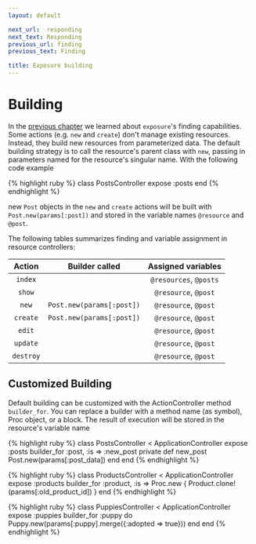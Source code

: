 ```yaml
---
layout: default

next_url:  responding
next_text: Responding
previous_url: finding
previous_text: Finding

title: Exposure building
---
```


Building
========

In the [previous chapter](/finding.html) we learned about `exposure`'s finding capabilities. Some actions (e.g. `new` and `create`) don't manage existing resources. Instead, they build new resources from parameterized data. The default building strategy is to call the resource's parent class with `new`, passing in parameters named for the resource's singular name. With the following code example

{% highlight ruby %}
class PostsController
  expose :posts
end
{% endhighlight %}

new `Post` objects in the `new` and `create` actions will be built with `Post.new(params[:post])` and stored in the variable names `@resource` and `@post`.

The following tables summarizes finding and variable assignment in resource controllers:  

<table>
<thead>
<tr>
<th align="center">Action    </th>
<th align="center"> Builder called               </th>
<th align="center"> Assigned variables</th>
</tr>
</thead>
<tbody>
<tr>
<td align="center"><code>index</code>   </td>
<td align="center">                              </td>
<td align="center"> <code>@resources</code>, <code>@posts</code></td>
</tr>
<tr>
<td align="center"><code>show</code>    </td>
<td align="center">                              </td>
<td align="center"> <code>@resource</code>, <code>@post</code></td>
</tr>
<tr>
<td align="center"><code>new</code>     </td>
<td align="center"> <code>Post.new(params[:post])</code>    </td>
<td align="center"> <code>@resource</code>, <code>@post</code></td>
</tr>
<tr>
<td align="center"><code>create</code>  </td>
<td align="center"> <code>Post.new(params[:post])</code>    </td>
<td align="center"> <code>@resource</code>, <code>@post</code></td>
</tr>
<tr>
<td align="center"><code>edit</code>    </td>
<td align="center">                              </td>
<td align="center"> <code>@resource</code>, <code>@post</code></td>
</tr>
<tr>
<td align="center"><code>update</code>  </td>
<td align="center">                              </td>
<td align="center"> <code>@resource</code>, <code>@post</code></td>
</tr>
<tr>
<td align="center"><code>destroy</code> </td>
<td align="center">                              </td>
<td align="center"> <code>@resource</code>, <code>@post</code></td>
</tr>
</tbody>
</table>


Customized Building
------------------
Default building can be customized with the ActionController method `builder_for`. You can replace a builder with a method name (as symbol), Proc object, or a block.  The result of execution will be stored in the resource's variable name

{% highlight ruby %}
class PostsController < ApplicationController
  expose :posts
  builder_for :post, :is => :new_post
  private
    def new_post
      Post.new(params[:post_data])
    end
end
{% endhighlight %}

{% highlight ruby %}
class ProductsController < ApplicationController
  expose :products
  builder_for :product, :is => Proc.new { Product.clone!(params[:old_product_id])  }
end
{% endhighlight %}

{% highlight ruby %}
class PuppiesController < ApplicationController
  expose :puppies
  builder_for :puppy do
    Puppy.new(params[:puppy].merge({:adopted => true}))
  end
end
{% endhighlight %}